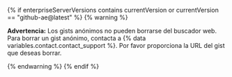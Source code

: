 {% if enterpriseServerVersions contains currentVersion or currentVersion == "github-ae@latest" %}
{% warning %}

**Advertencia:** Los gists anónimos no pueden borrarse del buscador web. Para borrar un gist anónimo, contacta a {% data variables.contact.contact_support %}. Por favor proporciona la URL del gist que deseas borrar.

{% endwarning %}
{% endif %}
